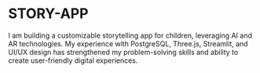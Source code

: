 # STORY-APP
 I am building a customizable storytelling app for children, leveraging AI and AR technologies. My experience with PostgreSQL, Three.js, Streamlit, and UI/UX design has strengthened my problem-solving skills and ability to create user-friendly digital experiences.
